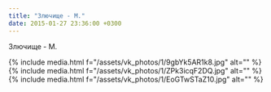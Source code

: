 ```yaml
---
title: "Злючище - М."
date: 2015-01-27 23:36:00 +0300
---
```


Злючище - М.


{% include media.html f="/assets/vk_photos/1/9gbYk5AR1k8.jpg" alt="" %}
{% include media.html f="/assets/vk_photos/1/ZPk3icqF2DQ.jpg" alt="" %}
{% include media.html f="/assets/vk_photos/1/EoGTwSTaZ10.jpg" alt="" %}
